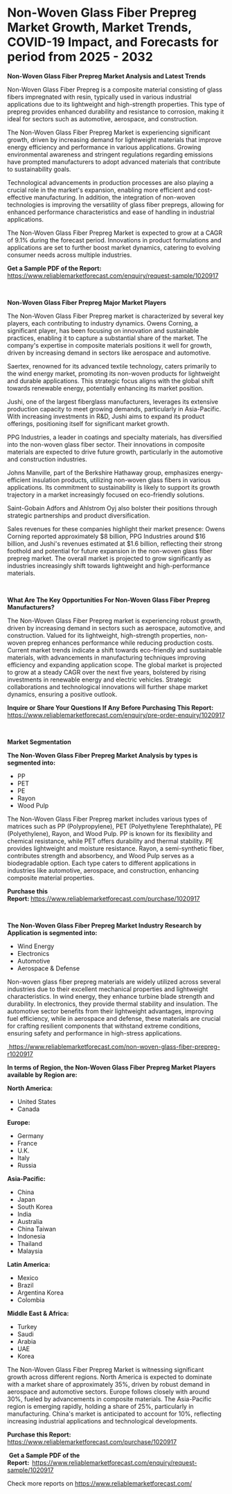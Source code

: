 <p><h1>Non-Woven Glass Fiber Prepreg Market Growth, Market Trends, COVID-19 Impact, and Forecasts for period from 2025 - 2032</h1></p><p><strong>Non-Woven Glass Fiber Prepreg Market Analysis and Latest Trends</strong></p>
<p><p>Non-Woven Glass Fiber Prepreg is a composite material consisting of glass fibers impregnated with resin, typically used in various industrial applications due to its lightweight and high-strength properties. This type of prepreg provides enhanced durability and resistance to corrosion, making it ideal for sectors such as automotive, aerospace, and construction. </p><p>The Non-Woven Glass Fiber Prepreg Market is experiencing significant growth, driven by increasing demand for lightweight materials that improve energy efficiency and performance in various applications. Growing environmental awareness and stringent regulations regarding emissions have prompted manufacturers to adopt advanced materials that contribute to sustainability goals. </p><p>Technological advancements in production processes are also playing a crucial role in the market's expansion, enabling more efficient and cost-effective manufacturing. In addition, the integration of non-woven technologies is improving the versatility of glass fiber prepregs, allowing for enhanced performance characteristics and ease of handling in industrial applications.</p><p>The Non-Woven Glass Fiber Prepreg Market is expected to grow at a CAGR of 9.1% during the forecast period. Innovations in product formulations and applications are set to further boost market dynamics, catering to evolving consumer needs across multiple industries.</p></p>
<p><strong>Get a Sample PDF of the Report:&nbsp;</strong> <a href="https://www.reliablemarketforecast.com/enquiry/request-sample/1020917?utm_campaign=3431&utm_medium=2&utm_source=Github&utm_content=ia&utm_term=21032025&utm_id=non-woven-glass-fiber-prepreg">https://www.reliablemarketforecast.com/enquiry/request-sample/1020917</a></p>
<p>&nbsp;</p>
<p><strong>Non-Woven Glass Fiber Prepreg Major Market Players</strong></p>
<p><p>The Non-Woven Glass Fiber Prepreg market is characterized by several key players, each contributing to industry dynamics. Owens Corning, a significant player, has been focusing on innovation and sustainable practices, enabling it to capture a substantial share of the market. The company's expertise in composite materials positions it well for growth, driven by increasing demand in sectors like aerospace and automotive.</p><p>Saertex, renowned for its advanced textile technology, caters primarily to the wind energy market, promoting its non-woven products for lightweight and durable applications. This strategic focus aligns with the global shift towards renewable energy, potentially enhancing its market position.</p><p>Jushi, one of the largest fiberglass manufacturers, leverages its extensive production capacity to meet growing demands, particularly in Asia-Pacific. With increasing investments in R&D, Jushi aims to expand its product offerings, positioning itself for significant market growth.</p><p>PPG Industries, a leader in coatings and specialty materials, has diversified into the non-woven glass fiber sector. Their innovations in composite materials are expected to drive future growth, particularly in the automotive and construction industries.</p><p>Johns Manville, part of the Berkshire Hathaway group, emphasizes energy-efficient insulation products, utilizing non-woven glass fibers in various applications. Its commitment to sustainability is likely to support its growth trajectory in a market increasingly focused on eco-friendly solutions.</p><p>Saint-Gobain Adfors and Ahlstrom Oyj also bolster their positions through strategic partnerships and product diversification.</p><p>Sales revenues for these companies highlight their market presence: Owens Corning reported approximately $8 billion, PPG Industries around $16 billion, and Jushi's revenues estimated at $1.6 billion, reflecting their strong foothold and potential for future expansion in the non-woven glass fiber prepreg market. The overall market is projected to grow significantly as industries increasingly shift towards lightweight and high-performance materials.</p></p>
<p>&nbsp;</p>
<p><strong>What Are The Key Opportunities For Non-Woven Glass Fiber Prepreg Manufacturers?</strong></p>
<p><p>The Non-Woven Glass Fiber Prepreg market is experiencing robust growth, driven by increasing demand in sectors such as aerospace, automotive, and construction. Valued for its lightweight, high-strength properties, non-woven prepreg enhances performance while reducing production costs. Current market trends indicate a shift towards eco-friendly and sustainable materials, with advancements in manufacturing techniques improving efficiency and expanding application scope. The global market is projected to grow at a steady CAGR over the next five years, bolstered by rising investments in renewable energy and electric vehicles. Strategic collaborations and technological innovations will further shape market dynamics, ensuring a positive outlook.</p></p>
<p><strong>Inquire or Share Your Questions If Any Before Purchasing This Report:</strong> <a href="https://www.reliablemarketforecast.com/enquiry/pre-order-enquiry/1020917?utm_campaign=3431&utm_medium=2&utm_source=Github&utm_content=ia&utm_term=21032025&utm_id=non-woven-glass-fiber-prepreg">https://www.reliablemarketforecast.com/enquiry/pre-order-enquiry/1020917</a></p>
<p>&nbsp;</p>
<p><strong>Market Segmentation</strong></p>
<p><strong>The Non-Woven Glass Fiber Prepreg Market Analysis by types is segmented into:</strong></p>
<p><ul><li>PP</li><li>PET</li><li>PE</li><li>Rayon</li><li>Wood Pulp</li></ul></p>
<p><p>The Non-Woven Glass Fiber Prepreg market includes various types of matrices such as PP (Polypropylene), PET (Polyethylene Terephthalate), PE (Polyethylene), Rayon, and Wood Pulp. PP is known for its flexibility and chemical resistance, while PET offers durability and thermal stability. PE provides lightweight and moisture resistance. Rayon, a semi-synthetic fiber, contributes strength and absorbency, and Wood Pulp serves as a biodegradable option. Each type caters to different applications in industries like automotive, aerospace, and construction, enhancing composite material properties.</p></p>
<p><strong>Purchase this Report:&nbsp;</strong><a href="https://www.reliablemarketforecast.com/purchase/1020917?utm_campaign=3431&utm_medium=2&utm_source=Github&utm_content=ia&utm_term=21032025&utm_id=non-woven-glass-fiber-prepreg">https://www.reliablemarketforecast.com/purchase/1020917</a></p>
<p>&nbsp;</p>
<p><strong>The Non-Woven Glass Fiber Prepreg Market Industry Research by Application is segmented into:</strong></p>
<p><ul><li>Wind Energy</li><li>Electronics</li><li>Automotive</li><li>Aerospace & Defense</li></ul></p>
<p><p>Non-woven glass fiber prepreg materials are widely utilized across several industries due to their excellent mechanical properties and lightweight characteristics. In wind energy, they enhance turbine blade strength and durability. In electronics, they provide thermal stability and insulation. The automotive sector benefits from their lightweight advantages, improving fuel efficiency, while in aerospace and defense, these materials are crucial for crafting resilient components that withstand extreme conditions, ensuring safety and performance in high-stress applications.</p></p>
<p><a href="https://www.reliablemarketforecast.com/non-woven-glass-fiber-prepreg-r1020917?utm_campaign=3431&utm_medium=2&utm_source=Github&utm_content=ia&utm_term=21032025&utm_id=non-woven-glass-fiber-prepreg">&nbsp;https://www.reliablemarketforecast.com/non-woven-glass-fiber-prepreg-r1020917</a></p>
<p><strong>In terms of Region, the Non-Woven Glass Fiber Prepreg Market Players available by Region are:</strong></p>
<p>
    <p> <strong> North America: </strong>
        <ul>
            <li>United States</li>
            <li>Canada</li>
        </ul>
        </p> 
    <p> <strong> Europe: </strong>
        <ul>
            <li>Germany</li>
            <li>France</li>
            <li>U.K.</li>
            <li>Italy</li>
            <li>Russia</li>
        </ul>
        </p> 
    <p> <strong> Asia-Pacific: </strong>
        <ul>
            <li>China</li>
            <li>Japan</li>
            <li>South Korea</li>
            <li>India</li>
            <li>Australia</li>
            <li>China Taiwan</li>
            <li>Indonesia</li>
            <li>Thailand</li>
            <li>Malaysia</li>
        </ul>
        </p> 
    <p> <strong> Latin America: </strong>
        <ul>
            <li>Mexico</li>
            <li>Brazil</li>
            <li>Argentina Korea</li>
            <li>Colombia</li>
        </ul>
        </p> 
    <p> <strong> Middle East & Africa: </strong>
        <ul>
            <li>Turkey</li>
            <li>Saudi</li>
            <li>Arabia</li>
            <li>UAE</li>
            <li>Korea</li>
        </ul>
    </p>
    </p>
<p><p>The Non-Woven Glass Fiber Prepreg Market is witnessing significant growth across different regions. North America is expected to dominate with a market share of approximately 35%, driven by robust demand in aerospace and automotive sectors. Europe follows closely with around 30%, fueled by advancements in composite materials. The Asia-Pacific region is emerging rapidly, holding a share of 25%, particularly in manufacturing. China's market is anticipated to account for 10%, reflecting increasing industrial applications and technological developments.</p></p>
<p><strong>Purchase this Report: </strong><a href="https://www.reliablemarketforecast.com/purchase/1020917?utm_campaign=3431&utm_medium=2&utm_source=Github&utm_content=ia&utm_term=21032025&utm_id=non-woven-glass-fiber-prepreg">https://www.reliablemarketforecast.com/purchase/1020917</a></p>
<p>&nbsp;<strong>Get a Sample PDF of the Report:&nbsp;&nbsp;</strong><a href="https://www.reliablemarketforecast.com/enquiry/request-sample/1020917?utm_campaign=3431&utm_medium=2&utm_source=Github&utm_content=ia&utm_term=21032025&utm_id=non-woven-glass-fiber-prepreg">https://www.reliablemarketforecast.com/enquiry/request-sample/1020917</a></p>
<p><strong></strong></p>
<p>Check more reports on <a href="https://www.reliablemarketforecast.com/?utm_campaign=3431&utm_medium=2&utm_source=Github&utm_content=ia&utm_term=21032025&utm_id=non-woven-glass-fiber-prepreg">https://www.reliablemarketforecast.com/</a></p>